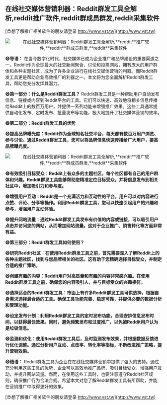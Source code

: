 ## **在线社交媒体营销利器：Reddit群发工具全解析,**reddit**推广软件,**reddit**群成员群发,**reddit**采集软件**

[😍想了解推广相关软件的朋友请登录 http://www.vst.tw](http://www.vst.tw)

 <center><img src="https://vst.tw/MP4/tuiguang/png/1.png" alt="在线社交媒体营销利器：Reddit群发工具全解析,**reddit**推广软件,**reddit**群成员群发,**reddit**采集软件"></center>

**😄导语：**
在当今数字化时代，社交媒体已成为企业推广和品牌建设的重要渠道之一。Reddit作为全球最大的社交新闻聚合、讨论和投票网站，拥有庞大的用户群体和各种主题社区，成为了许多企业进行在线社交媒体营销的利器。而Reddit群发工具更是帮助企业高效推广的利器之一。本文将为您全面解析Reddit群发工具，帮助您充分发挥其潜力。

**😄第一部分：什么是Reddit群发工具？**
Reddit群发工具是一种帮助用户自动发布信息、链接或内容到Reddit平台的工具。它们可以快速、高效地将相关信息传播给Reddit上的数百万用户，并提供一系列功能来增强推广效果。这些工具通常提供自动化发布、定时发布、批量发布等功能，极大地提升了社交媒体营销的效率。

**😄第二部分：Reddit群发工具的优势**

**😄提高品牌曝光度：Reddit作为全球知名社交平台，每天都有数百万用户浏览、参与讨论。通过Reddit群发工具，您可以将品牌信息快速传播给广大用户，提高品牌曝光度。**

 <center><img src="https://vst.tw/MP4/tuiguang/png/0.png" alt="在线社交媒体营销利器：Reddit群发工具全解析,**reddit**推广软件,**reddit**群成员群发,**reddit**采集软件"></center>

**😄有效吸引目标受众：Reddit上有众多的主题社区，每个社区都有自己的用户群体和兴趣。Reddit群发工具能够帮助您精准定位目标受众，并将信息发布到相关社区中，增加吸引力和参与度。**

**😄增强用户互动：Reddit是一个充满活力和互动性的平台，用户可以对内容进行点赞、评论、分享等操作。利用Reddit群发工具，您可以快速引起用户的兴趣和参与，增强用户互动体验。**

**😄提升网站流量：通过Reddit群发工具发布有价值的内容或链接，可以吸引用户点击并访问您的网站，从而增加网站流量。这对于企业推广、销售转化等方面非常有益。**

**😄第三部分：Reddit群发工具如何使用？**

**😄研究Reddit社区：在使用Reddit群发工具之前，首先需要深入了解Reddit上的各种主题社区，找到与您品牌相关的社区。这有助于您精确选择目标受众，并制定合适的推广策略。**

**😄创建有趣的内容：Reddit用户对高质量和有趣的内容非常感兴趣。在使用Reddit群发工具之前，确保您的内容吸引人，并与目标受众的兴趣相符。**

**😄选择适合的Reddit群发工具：市面上有许多Reddit群发工具可供选择，根据自身需求选择最合适的工具。确保工具功能完善、稳定可靠，并提供必要的数据分析和管理功能。**

**😄设定发布计划：利用Reddit群发工具的定时发布功能，合理安排信息发布时间，以获得最佳效果。同时，避免频繁发布和过度推广，以免被Reddit用户认为是垃圾信息。**

**😄监测和优化：使用Reddit群发工具后，及时监测发布效果，并根据数据反馈进行优化调整。通过分析用户互动、点击率、转化率等指标，不断改进推广策略，提升营销效果。**

**😄结语：**
Reddit群发工具为企业在在线社交媒体营销中提供了强大的支持。通过充分利用这些工具的优势，企业可以高效地推广品牌，吸引目标受众，增强用户互动，并提升网站流量。然而，在使用这些工具时，也要注意遵守Reddit社区规则，确保推广行为合法合规。希望本文对您了解Reddit群发工具有所帮助，并能在营销推广中取得更好的效果。

[😍想了解推广相关软件的朋友请登录 http://www.vst.tw](http://www.vst.tw)



